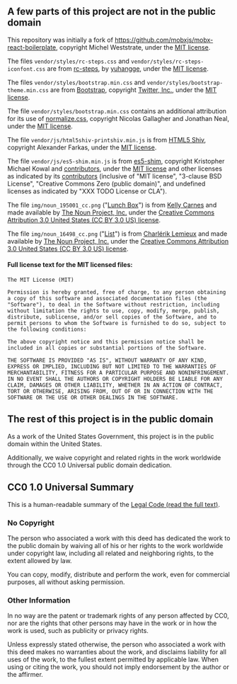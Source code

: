 ## A few parts of this project are not in the public domain

This repository was initially a fork of https://github.com/mobxjs/mobx-react-boilerplate, copyright Michel Weststrate, under the [MIT license](https://github.com/mobxjs/mobx-react-boilerplate/blob/3cf242639a9962b524b7c7b374f3f8d397afedcf/LICENSE).

The files `vendor/styles/rc-steps.css` and `vendor/styles/rc-steps-iconfont.css` are from [rc-steps](https://github.com/react-component/steps), by [yuhangge](https://github.com/react-component/steps/blob/a90e586715734f144dd5d8e4ac93870e81062d1e/package.json#L16), under the [MIT license](https://github.com/react-component/steps/blob/a90e586715734f144dd5d8e4ac93870e81062d1e/README.md#license).

The files `vendor/styles/bootstrap.min.css` and `vendor/styles/bootstrap-theme.min.css` are from [Bootstrap](http://getbootstrap.com), copyright [Twitter, Inc.](https://www.twitter.com), under the [MIT license](https://github.com/twbs/bootstrap/blob/4679c3ee306b07cc520c039f6b938a70b98b9915/LICENSE).

The file `vendor/styles/bootstrap.min.css` contains an additional attribution for its use of [normalize.css](https://github.com/necolas/normalize.css), copyright Nicolas Gallagher and Jonathan Neal, under the [MIT license](https://github.com/necolas/normalize.css/blob/2bdda84272650aedfb45d8abe11a6d177933a803/LICENSE.md).

The file `vendor/js/html5shiv-printshiv.min.js` is from [HTML5 Shiv](https://github.com/aFarkas/html5shiv), copyright Alexander Farkas, under the [MIT license](https://github.com/aFarkas/html5shiv/blob/a3c7567c5f7055f9b76230bbbc79967d0b9f7003/MIT%20and%20GPL2%20licenses.md).

The file `vendor/js/es5-shim.min.js` is from [es5-shim](https://github.com/es-shims/es5-shim), copyright Kristopher Michael Kowal and [contributors](https://github.com/es-shims/es5-shim/blob/922bfc2a3f930f2441d4aaaa60954d8d00dc9070/CONTRIBUTORS.md), under the [MIT license](https://github.com/es-shims/es5-shim/blob/922bfc2a3f930f2441d4aaaa60954d8d00dc9070/LICENSE) and other licenses as indicated by its [contributors](https://github.com/es-shims/es5-shim/blob/922bfc2a3f930f2441d4aaaa60954d8d00dc9070/CONTRIBUTORS.md) (inclusive of "MIT license", "3-clause BSD License", "Creative Commons Zero (public domain)", and undefined licenses as indicated by "XXX TODO License or CLA").

The file `img/noun_195001_cc.png` ("[Lunch Box](https://thenounproject.com/kmcarnes/collection/back-to-school/?i=195001)") is from [Kelly Carnes](https://thenounproject.com/kmcarnes/) and made available by [The Noun Project, Inc.](https://thenounproject.com/) under the [Creative Commons Attribution 3.0 United States (CC BY 3.0 US) license](https://creativecommons.org/licenses/by/3.0/us/).

The file `img/noun_16498_cc.png` ("[List](https://thenounproject.com/search/?q=list&i=16498)") is from [Charlérik Lemieux](https://thenounproject.com/Charl%C3%A9rik/) and made available by [The Noun Project, Inc.](https://thenounproject.com/) under the [Creative Commons Attribution 3.0 United States (CC BY 3.0 US) license](https://creativecommons.org/licenses/by/3.0/us/).

#### Full license text for the MIT licensed files:

```
The MIT License (MIT)

Permission is hereby granted, free of charge, to any person obtaining a copy of this software and associated documentation files (the "Software"), to deal in the Software without restriction, including without limitation the rights to use, copy, modify, merge, publish, distribute, sublicense, and/or sell copies of the Software, and to permit persons to whom the Software is furnished to do so, subject to the following conditions:

The above copyright notice and this permission notice shall be included in all copies or substantial portions of the Software.

THE SOFTWARE IS PROVIDED "AS IS", WITHOUT WARRANTY OF ANY KIND, EXPRESS OR IMPLIED, INCLUDING BUT NOT LIMITED TO THE WARRANTIES OF MERCHANTABILITY, FITNESS FOR A PARTICULAR PURPOSE AND NONINFRINGEMENT. IN NO EVENT SHALL THE AUTHORS OR COPYRIGHT HOLDERS BE LIABLE FOR ANY CLAIM, DAMAGES OR OTHER LIABILITY, WHETHER IN AN ACTION OF CONTRACT, TORT OR OTHERWISE, ARISING FROM, OUT OF OR IN CONNECTION WITH THE SOFTWARE OR THE USE OR OTHER DEALINGS IN THE SOFTWARE.
```

## The rest of this project is in the public domain

As a work of the United States Government, this project is in the
public domain within the United States.

Additionally, we waive copyright and related rights in the work
worldwide through the CC0 1.0 Universal public domain dedication.

## CC0 1.0 Universal Summary

This is a human-readable summary of the [Legal Code (read the full text)](https://creativecommons.org/publicdomain/zero/1.0/legalcode).

### No Copyright

The person who associated a work with this deed has dedicated the work to
the public domain by waiving all of his or her rights to the work worldwide
under copyright law, including all related and neighboring rights, to the
extent allowed by law.

You can copy, modify, distribute and perform the work, even for commercial
purposes, all without asking permission.

### Other Information

In no way are the patent or trademark rights of any person affected by CC0,
nor are the rights that other persons may have in the work or in how the
work is used, such as publicity or privacy rights.

Unless expressly stated otherwise, the person who associated a work with
this deed makes no warranties about the work, and disclaims liability for
all uses of the work, to the fullest extent permitted by applicable law.
When using or citing the work, you should not imply endorsement by the
author or the affirmer.

